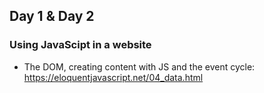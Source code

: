 ## Day 1 & Day 2


### Using JavaScipt in a website

- The DOM, creating content with JS and the event cycle: https://eloquentjavascript.net/04_data.html
